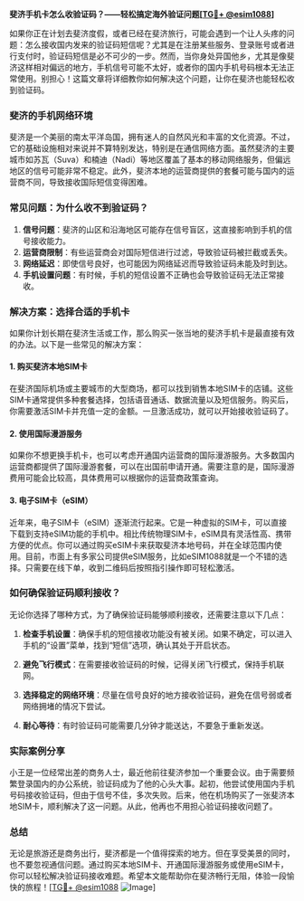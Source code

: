 **斐济手机卡怎么收验证码？——轻松搞定海外验证问题[[TG💪+ @esim1088](https://t.me/s/esim1088)]**

如果你正在计划去斐济度假，或者已经在斐济旅行，可能会遇到一个让人头疼的问题：怎么接收国内发来的验证码短信呢？尤其是在注册某些服务、登录账号或者进行支付时，验证码短信是必不可少的一步。然而，当你身处异国他乡，尤其是像斐济这样相对偏远的地方，手机信号可能不太好，或者你的国内手机号码根本无法正常使用。别担心！这篇文章将详细教你如何解决这个问题，让你在斐济也能轻松收到验证码。

### 斐济的手机网络环境

斐济是一个美丽的南太平洋岛国，拥有迷人的自然风光和丰富的文化资源。不过，它的基础设施相对来说并不算特别发达，特别是在通信网络方面。虽然斐济的主要城市如苏瓦（Suva）和楠迪（Nadi）等地区覆盖了基本的移动网络服务，但偏远地区的信号可能非常不稳定。此外，斐济本地的运营商提供的套餐可能与国内的运营商不同，导致接收国际短信变得困难。

### 常见问题：为什么收不到验证码？

1. **信号问题**：斐济的山区和沿海地区可能存在信号盲区，这直接影响到手机的信号接收能力。
2. **运营商限制**：有些运营商会对国际短信进行过滤，导致验证码被拦截或丢失。
3. **网络延迟**：即使信号良好，也可能因为网络延迟而导致验证码未能及时到达。
4. **手机设置问题**：有时候，手机的短信设置不正确也会导致验证码无法正常接收。

### 解决方案：选择合适的手机卡

如果你计划长期在斐济生活或工作，那么购买一张当地的斐济手机卡是最直接有效的办法。以下是一些常见的解决方案：

#### 1. 购买斐济本地SIM卡

在斐济国际机场或主要城市的大型商场，都可以找到销售本地SIM卡的店铺。这些SIM卡通常提供多种套餐选择，包括语音通话、数据流量以及短信服务。购买后，你需要激活SIM卡并充值一定的金额。一旦激活成功，就可以开始接收验证码了。

#### 2. 使用国际漫游服务

如果你不想更换手机卡，也可以考虑开通国内运营商的国际漫游服务。大多数国内运营商都提供了国际漫游套餐，可以在出国前申请开通。需要注意的是，国际漫游费用可能会比较高，具体费用可以根据你的运营商政策查询。

#### 3. 电子SIM卡（eSIM）

近年来，电子SIM卡（eSIM）逐渐流行起来。它是一种虚拟的SIM卡，可以直接下载到支持eSIM功能的手机中。相比传统物理SIM卡，eSIM具有灵活性高、携带方便的优点。你可以通过购买eSIM卡来获取斐济本地号码，并在全球范围内使用。目前，市面上有多家公司提供eSIM服务，比如eSIM1088就是一个不错的选择。只需要在线下单，收到二维码后按照指引操作即可轻松激活。

### 如何确保验证码顺利接收？

无论你选择了哪种方式，为了确保验证码能够顺利接收，还需要注意以下几点：

1. **检查手机设置**：确保手机的短信接收功能没有被关闭。如果不确定，可以进入手机的“设置”菜单，找到“短信”选项，确认其处于开启状态。
   
2. **避免飞行模式**：在需要接收验证码的时候，记得关闭飞行模式，保持手机联网。

3. **选择稳定的网络环境**：尽量在信号良好的地方接收验证码，避免在信号弱或者网络拥堵的情况下尝试。

4. **耐心等待**：有时验证码可能需要几分钟才能送达，不要急于重新发送。

### 实际案例分享

小王是一位经常出差的商务人士，最近他前往斐济参加一个重要会议。由于需要频繁登录国内的办公系统，验证码成为了他的心头大事。起初，他尝试使用国内手机号码接收验证码，但由于信号不佳，多次失败。后来，他在机场购买了一张斐济本地SIM卡，顺利解决了这一问题。从此，他再也不用担心验证码接收问题了。

### 总结

无论是旅游还是商务出行，斐济都是一个值得探索的地方。但在享受美景的同时，也不要忽视通信问题。通过购买本地SIM卡、开通国际漫游服务或使用eSIM卡，你可以轻松解决验证码接收难题。希望本文能帮助你在斐济畅行无阻，体验一段愉快的旅程！[[TG💪+ @esim1088](https://t.me/s/esim1088) ![Image](https://i.postimg.cc/4NQfJmqS/Snipaste-2025-05-13-00-14-12.png)]